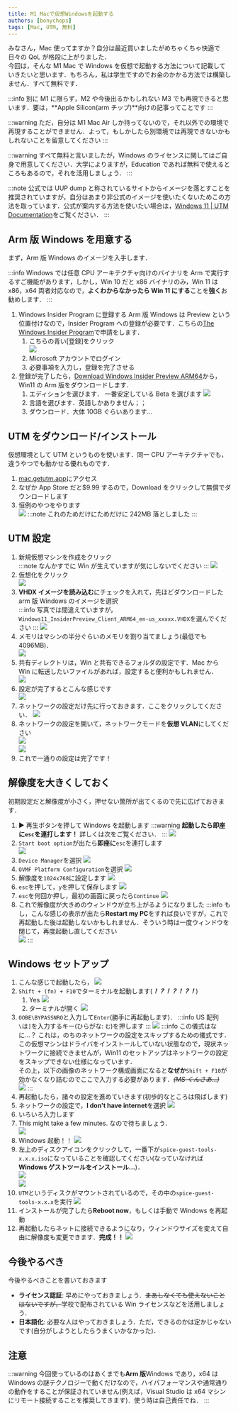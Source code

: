 ```yaml
---
title: M1 Macで仮想Windowsを起動する
authors: [bonychops]
tags: [Mac, UTM, 無料]
---
```


みなさん，Mac 使ってますか？自分は最近買いましたがめちゃくちゃ快適で日々の QoL が格段に上がりました．  
今回は，そんな M1 Mac で Windows を仮想で起動する方法について記載していきたいと思います．もちろん，私は学生ですのでお金のかかる方法では構築しません．すべて無料です．

<!--truncate-->

:::info
別に M1 に限らず，M2 や今後出るかもしれない M3 でも再現できると思います．要は，**Apple Silicon(arm チップ)**向けの記事ってことです
:::

:::warning
ただ，自分は M1 Mac Air しか持ってないので，それ以外での環境で再現することができません．よって，もしかしたら別環境では再現できないかもしれないことを留意してください
:::

:::warning
すべて無料と言いましたが，Windows のライセンスに関してはご自身で用意してください．大学によりますが，Education であれば無料で使えるところもあるので，それを活用しましょう．
:::

:::note
公式では UUP dump と称されているサイトからイメージを落とすことを推奨されていますが，自分はあまり非公式のイメージを使いたくないためこの方法を取っています．公式が案内する方法を使いたい場合は，[Windows 11 | UTM Documentation](https://docs.getutm.app/guides/windows/)をご覧ください．
:::

## Arm 版 Windows を用意する

まず，Arm 版 Windows のイメージを入手します．

:::info
Windows では任意 CPU アーキテクチャ向けのバイナリを Arm で実行するすご機能があります，しかし，Win 10 だと x86 バイナリのみ，Win 11 は x86，x64 両者対応なので，**よくわからなかったら Win 11 にする**ことを**強く**お勧めします．
:::

1. Windows Insider Program に登録する
   Arm 版 Windows は Preview という位置付けなので，Insider Program への登録が必要です．こちらの[The Windows Insider Program](https://www.microsoft.com/ja-jp/windowsinsider/)で申請をします．
   1. こちらの青い[登録]をクリック  
      ![](./register-insider.png)
   1. Microsoft アカウントでログイン
   1. 必要事項を入力し，登録を完了させる
1. 登録が完了したら，[Download Windows Insider Preview ARM64](https://www.microsoft.com/en-us/software-download/windowsinsiderpreviewARM64)から，Win11 の Arm 版をダウンロードします．
   1. エディションを選びます． 一番安定している Beta を選びます
      ![](./win-edition-select.png)
   1. 言語を選びます．英語しかありません；；
   1. ダウンロード．大体 10GB ぐらいあります...

## UTM をダウンロード/インストール

仮想環境として UTM というものを使います．同一 CPU アーキテクチャでも，違うやつでも動かせる優れものです．

1. [mac.getutm.app](https://mac.getutm.app/)にアクセス
1. なぜか App Store だと$9.99 するので，Download をクリックして無償でダウンロードします
1. 恒例のやつをやります  
   ![](./drag-to-app.png)
   :::note
   これのためだけにためだけに 242MB 落としました
   :::

## UTM 設定

1. 新規仮想マシンを作成をクリック  
   :::note
   なんかすでに Win が生えていますが気にしないでください
   :::
   ![](./new.png)
1. 仮想化をクリック  
   ![](./emu.png)
1. **VHDX イメージを読み込む**にチェックを入れて，先ほどダウンロードした arm 版 Windows のイメージを選択  
   :::info
   写真では間違えていますが，`Windows11_InsiderPreview_Client_ARM64_en-us_xxxxx.VHDX`を選んでください
   :::
   ![](./machine-conf.png)
1. メモリはマシンの半分ぐらいのメモリを割り当てましょう(最低でも 4096MB)．  
   ![](./ram.png)
1. 共有ディレクトリは，Win と共有できるフォルダの設定です．Mac から Win に転送したいファイルがあれば，設定すると便利かもしれません．  
   ![](./directory.png)
1. 設定が完了するとこんな感じです  
   ![](./conf-done.png)
1. ネットワークの設定だけ先に行っておきます．ここをクリックしてください．
   ![](./config-button.png)
1. ネットワークの設定を開いて，ネットワークモードを**仮想 VLAN**にしてください  
   ![](./network-config.png)  
   ![](./network-mode.png)
1. これで一通りの設定は完了です！

## 解像度を大きくしておく

初期設定だと解像度が小さく，押せない箇所が出てくるので先に広げておきます．

1. ▶️ 再生ボタンを押して Windows を起動します
   :::warning
   **起動したら即座に`esc`を連打します！** 詳しくは次をご覧ください．
   :::
   ![](./conf-done.png)
1. `Start boot option`が出たら**即座に**`esc`を連打します  
   ![](./win-booted.png)
1. `Device Manager`を選択
   ![](./device.png)
1. `OVMF Platform Configuration`を選択
   ![](./ovmf.png)
1. 解像度を`1024x768`に設定します
   ![](./res.png)
1. `esc`を押して，`y`を押して保存します
   ![](./save.png)
1. `esc`を何回か押し，最初の画面に戻ったら`Continue`
   ![](./first.png)
1. これで解像度が大きめのウィンドウが立ち上がるようになりました
   :::info
   もし，こんな感じの表示が出たら**Restart my PC**をすれば良いですが，これで再起動した後は起動しないかもしれません．そういう時は一度ウィンドウを閉じて，再度起動し直してください  
    ![](./if.png)
   :::

## Windows セットアップ

1. こんな感じで起動したら，
   ![](./inst-first.png)
1. `Shift + (fn) + F10`でターミナルを起動します(**_！？！？！？！_**)
   1. Yes
      ![](./oac.png)
   1. ターミナルが開く
      ![](./terminal.png)
1. `OOBE\BYPASSNRO`と入力して`Enter`(勝手に再起動します)．
   :::info US 配列
   `\`は`]`を入力するキー(ひらがな: `む`)を押します
   :::
   ![](./skip.png)
   :::info この儀式はなに...？
   これは，のちのネットワークの設定をスキップするための儀式です．この仮想マシンはドライバをインストールしていない状態なので，現状ネットワークに接続できませんが，Win11 のセットアップはネットワークの設定をスキップできない仕様になっています．  
   その上，以下の画像のネットワーク構成画面になると**なぜか**`Shift + F10`が効かなくなり詰むのでここで入力する必要があります．~~_(MS くんさあ...)_~~  
    ![](./ms...png)
   :::
1. 再起動したら，諸々の設定を進めていきます(初歩的なところは飛ばします)
1. ネットワークの設定で，**I don't have internet**を選択
   ![](./idhi.png)
1. いろいろ入力します
1. This might take a few minutes. なので待ちましょう．  
   ![](./few.png)
1. Windows 起動！！
   ![](./windows-booted.png)
1. 左上のディスクアイコンをクリックして，一番下が`spice-guest-tools-x.x.x.iso`になっていることを確認してください(なっていなければ**Windows ゲストツールをインストール...**)．  
   ![](./diskicon.png)  
   ![](./iso.png)
1. `UTM`というディスクがマウントされているので，その中の`spice-guest-tools-x.x.x`を実行
   ![](./utmdisk.png)
1. インストールが完了したら**Reboot now**，もしくは手動で Windows を再起動
1. 再起動したらネットに接続できるようになり，ウィンドウサイズを変えて自由に解像度も変更できます．**完成！！**
   ![](./alldone.png)

## 今後やるべき

今後やるべきことを書いておきます

- **ライセンス認証**: 早めにやっておきましょう．~~まあしなくても使えないことはないですが，~~学校で配布されている Win ライセンスなどを活用しましょう．
- **日本語化**: 必要な人はやっておきましょう．ただ，できるのかは定かじゃないです(自分がしようとしたらうまくいかなかった)．

## 注意

:::warning
今回使っているのはあくまでも**Arm 版**Windows であり，x64 は Windows の謎テクノロジーで動くだけなので，ハイパフォーマンスや通常通りの動作をすることが保証されていません(例えば，Visual Studio は x64 マシンにリモート接続することを推奨してきます)．使う時は自己責任でね．
:::
